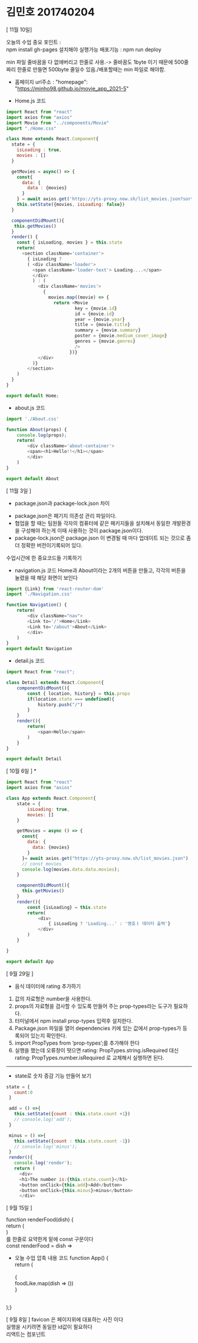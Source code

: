 # 김민호 201740204

[ 11월 10일]

오늘의 수업 중요 포인트 :  
npm install gh-pages 설치해야 실행가능
배포기능 : npm run deploy

min 파일
줄바꿈을 다 없애버리고 한줄로 사용.-> 줄바꿈도 1byte 이기 때문에 500줄 짜리 한줄로 만들면 500byte 줄일수 있음./배포할때는 min 파일로 해야함.
* 홈페이지 url주소 :  "homepage": "https://minho98.github.io/movie_app_2021-5"

* Home.js 코드
~~~javascript
import React from "react"
import axios from "axios"
import Movie from "../components/Movie"
import "./Home.css"

class Home extends React.Component{
  state = {
    isLoading : true,
    movies : []
  }

  getMovies = async() => {
    const{
      data: {
        data : {movies}
      }
    } = await axios.get('https://yts-proxy.now.sh/list_movies.json?sort_by=rating')
    this.setState({movies, isLoading: false})
  }

  componentDidMount(){
   this.getMovies()
  }
  render() {
    const { isLoading, movies } = this.state
    return(
      <section className='container'>
        { isLoading ?
        ( <div className='loader'>
          <span className='loader-text'> Loading....</span>
          </div>
          ) : (
            <div className='movies'>
              {
                movies.map((movie) => {
                  return <Movie 
                          key = {movie.id}
                          id = {movie.id}
                          year = {movie.year}
                          title = {movie.title}
                          summary = {movie.summary}
                          poster = {movie.medium_cover_image}
                          genres = {movie.genres}
                          />
                        })}
            </div>
          )}
        </section>
    )
  }
}

export default Home;
~~~
* about.js 코드
~~~javascript
import './About.css'

function About(props) {
    console.log(props);
    return(
        <div className='about-container'>   
        <span><h1>Hello!!</h1></span>
        </div>
    )
}

export default About
~~~


[ 11월 3일 ]
* package.json과 package-lock.json 차이
- package.json은 패기지 의존성 관리 파일이다. 
- 협업을 할 때는 팀원들 각자의 컴퓨터에 같은 패키지들을 설치해서 동일한 개발환경을 구성해야 하는게 이때 사용하는 것이 package.json이다. 
- package-lock.json은 package.json 이 변경될 때 마다 업데이트 되는 것으로 좀더 정확한 버전이기록되어 있다.

수업시간에 한  중요코드들 기록하기
* navigation.js 코드
Home과 About이라는 2개의 버튼을 만들고, 각각의 버튼을 눌렸을 때 해당 화면이 보인다
~~~javascript
import {Link} from 'react-router-dom'
import './Navigation.css'

function Navigation() {
    return(
        <div className="nav">
        <Link to='/'>Home</Link>
        <Link to='/about'>About</Link>
        </div>
    )
}
export default Navigation
~~~

* detail.js 코드
~~~javascript
import React from "react";

class Detail extends React.Component{
    componentDidMount(){
        const { location, history} = this.props
        if(location.state === undefined){
            history.push("/")
        }
    }
    render(){
        return(
            <span>Hello</span>
        )
    }
}

export default Detail
~~~



[ 10월 6일 ]
* 
~~~javascript
import React from "react"
import axios from "axios"

class App extends React.Component{
    state = {
        isLoading: true,
        movies: []
    }

    getMovies = async () => {
      const{
        data: {
          data: {movies}
        }
      }= await axios.get("https://yts-proxy.now.sh/list_movies.json")
      // const movies 
      console.log(movies.data.data.movies);
    }

    componentDidMount(){
      this.getMovies()
    }
    render(){
        const {isLoading} = this.state
        return(
            <div>
                { isLoading ? 'Loading...' : '영호ㅏ 데이터 출력'}
            </div>
        )
    }

}

export default App
~~~
[ 9월 29일 ]
* 음식 데이터에 rating 추가하기
 1. 값의 자료형은 number을 사용한다.
 2. props의 자료형을 검사할 수 있도록 만들어 주는 prop-types라는 도구가 필요하다.
 3. 터미널에서 npm install prop-types 입력후 설치한다.
 4.  Package.json 파일을 열어 dependencies 키에 있는 값에서 prop-types가 등록되어 있는지 확인한다.
 5. import PropTypes from ‘prop-types’;를 추가해야 한다
 6. 실행을 했는데 오류창이 떳으면 rating: PropTypes.string.isRequired 대신 rating: PropTypes.number.isRequired 로 교체해서 실행하면 된다.
 ----------------------------------------
 * state로 숫자 증감 기능 만들어 보기
 ~~~ javascript 
 state = {
    count:0
  }

  add = () =>{
    this.setState({count : this.state.count +1})
    // console.log('add');
  }

  minus = () =>{
    this.setState({count : this.state.count -1})
    // console.log('minus');
  }
  render(){
    console.log('render');
    return (
      <div>
      <h1>The number is:{this.state.count}</h1>
      <button onClick={this.add}>Add</button>
      <button onClick={this.minus}>minus</button>
      </div>
~~~


[ 9월 15일 ]

 function renderFood(dish) {<br>
return (<br>
<Food name= {dish.name} picture={dish.Image}/>  )<br>
를 한줄로 요약한게 밑에 const 구문이다 <br>
const renderFood = dish => <Food name= {dish.name} picture={dish.Image}/> <br>
* 오늘 수업 압축 내용 코드
function App() {<br>
    return (<br>
    <div><br>
      {<br>
        foodLike.map(dish => (<Food key = {dish.id} name= {dish.name} picture={dish.Image}/>))<br>
      }<br>
    </div><br>
);}<br>

 [ 9월 8일 ]
 favicon 은 페이지위에 대표하는 사진 이다<br>
 실행을 시키려면 동일한 id값이 필요하다<br>
 리액트는 컴포넌트<br>